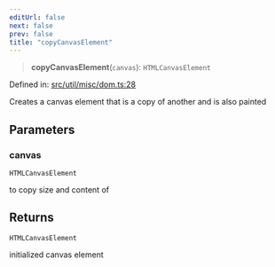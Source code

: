 ```yaml
---
editUrl: false
next: false
prev: false
title: "copyCanvasElement"
---
```


> **copyCanvasElement**(`canvas`): `HTMLCanvasElement`

Defined in: [src/util/misc/dom.ts:28](https://github.com/fabricjs/fabric.js/blob/977f797255d8c56b5b68360b0d45bed33697d2e8/src/util/misc/dom.ts#L28)

Creates a canvas element that is a copy of another and is also painted

## Parameters

### canvas

`HTMLCanvasElement`

to copy size and content of

## Returns

`HTMLCanvasElement`

initialized canvas element
